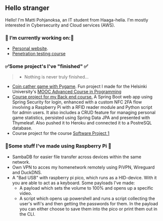## Hello stranger 
Hello! I'm Matti Pohjanoksa, an IT student from Haaga-helia.
I'm mostly interested in Cybersecurity and Cloud services (AWS). 

### 🔭 I’m currently working on:🔭
* [Personal website](https://matpohj.fi/).
* [Penetration testing course](https://github.com/MatPohj/PenetrationTesting25S)

### ✅Some project's I've "finished" ✅
> * Nothing is never truly finished... 
* [Coin cather game with Pygame](https://github.com/MatPohj/coin-catcher-pygame). Fun project I made for the Helsinki University's [MOOC Advanced Course in Programming](https://programming-25.mooc.fi/)
* [Course project for my Back end course.](https://github.com/MatPohj/Raspi-2FA-Backend-Course-Project) A Spring Boot web app using Spring Security for login, enhanced with a custom NFC 2FA flow involving a Raspberry Pi with a RFID reader module and Python script for admin users. It also includes a CRUD feature for managing personal game statistics, persisted using Spring Data JPA and presented with Thymeleaf. Also pushed it to Heroku and connected it to a PostreSQL database.
* Course project for the course [Software Project 1](https://github.com/FullFlip)
  
### 🍇Some stuff I've made using Raspberry Pi 🍇

* SambaDB for easier file transfer across devices within the same network.
* Own VPN to acces my homenetwork remotely using PiVPN, Wireguard and DuckDNS.
* A "Bad USB" with raspberry pi pico, which runs as a HID-device. With it you are able to act as a keyboard. Some payloads I've made:
  - A payload which sets the volume to 100% and opens up a specific video.
  - A script which opens up powershell and runs a script collecting the user's wifi's and then getting the passwords for them. In the payload you can either choose to save them into the pico or print them out in the CLI.


